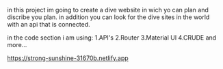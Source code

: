 in this project im going to create a dive website in wich yo can plan and discribe you plan.
in addition you can look for the dive sites in the world with an api that is connected.

in the code section i am using:
1.API's
2.Router
3.Material UI
4.CRUDE
and more...


https://strong-sunshine-31670b.netlify.app
